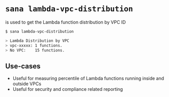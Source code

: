 # `sana lambda-vpc-distribution`

is used to get the Lambda function distribution by VPC ID

```sh
$ sana lambda-vpc-distribution

> Lambda Distribution by VPC
> vpc-xxxxx: 1 functions.
> No VPC:    15 functions.
```

## Use-cases

- Useful for measuring percentile of Lambda functions running inside and outside VPCs
- Useful for security and compliance related reporting
